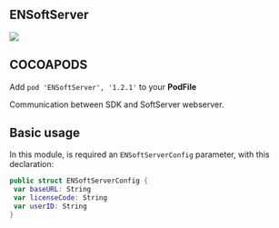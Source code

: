 ## ENSoftServer

![](https://badgen.net/badge/stable/1.2.1/blue)

## COCOAPODS

Add `pod 'ENSoftServer', '1.2.1'` to your **PodFile**

Communication between SDK and SoftServer webserver.

## Basic usage

In this module, is required an `ENSoftServerConfig` parameter, with this declaration:

```swift
public struct ENSoftServerConfig {
 var baseURL: String
 var licenseCode: String
 var userID: String
}
```
